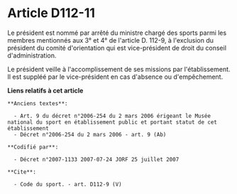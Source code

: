 # Article D112-11

Le président est nommé par arrêté du ministre chargé des sports parmi les membres mentionnés aux 3° et 4° de l'article D.
112-9, à l'exclusion du président du comité d'orientation qui est vice-président de droit du conseil d'administration. 

Le président veille à l'accomplissement de ses missions par l'établissement. Il est suppléé par le vice-président en cas
d'absence ou d'empêchement.

**Liens relatifs à cet article**

	**Anciens textes**:

	  - Art. 9 du décret n°2006-254 du 2 mars 2006 érigeant le Musée national du sport en établissement public et portant statut de cet établissement
	  - Décret n°2006-254 du 2 mars 2006 - art. 9 (Ab)

	**Codifié par**:

	  - Décret n°2007-1133 2007-07-24 JORF 25 juillet 2007

	**Cite**:

	  - Code du sport. - art. D112-9 (V)
